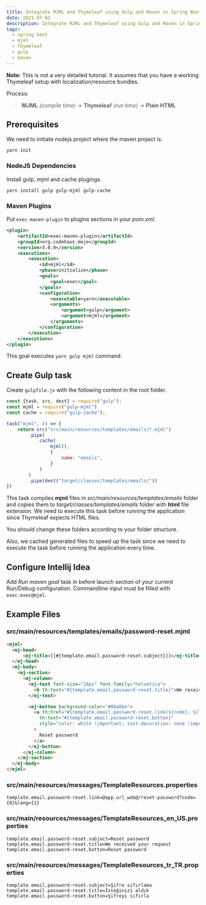 ```yaml
---
title: Integrate MJML and Thymeleaf using Gulp and Maven in Spring Boot
date: 2021-07-01
description: Integrate MJML and Thymeleaf using Gulp and Maven in Spring Boot
tagz:
  - spring boot
  - mjml
  - thymeleaf
  - gulp
  - maven
---
```


**Note:** This is not a very detailed tutorial. It assumes that you have a working Thymeleaf setup with localization/resource bundles.


Process:

<blockquote class="text-center"><b>MJML</b><i> (compile time)</i> -> <b>Thymeleaf</b><i> (run time)</i> -> <b>Plain HTML</b></blockquote>

## Prerequisites 

We need to initiate nodejs project where the maven project is.

    yarn init

### NodeJS Dependencies

Install gulp, mjml and cache plugings.

    yarn install gulp gulp-mjml gulp-cache

### Maven Plugins

 Put `exec-maven-plugin` to plugins sections in your *pom.xml*.

```xml
<plugin>
    <artifactId>exec-maven-plugin</artifactId>
    <groupId>org.codehaus.mojo</groupId>
    <version>3.0.0</version>
    <executions>
        <execution>
            <id>mjml</id>
            <phase>initialize</phase>
            <goals>
                <goal>exec</goal>
            </goals>
            <configuration>
                <executable>yarn</executable>
                <arguments>
                    <argument>gulp</argument>
                    <argument>mjml</argument>
                </arguments>
            </configuration>
        </execution>
    </executions>
</plugin>
```

This goal executes `yarn gulp mjml` command.

## Create Gulp task

Create `gulpfile.js` with the following content in the root folder.

```js
const {task, src, dest} = require("gulp");
const mjml = require("gulp-mjml")
const cache = require("gulp-cache");

task("mjml", () => {
    return src("src/main/resources/templates/emails/*.mjml")
        .pipe(
            cache(
                mjml(),
                {
                    name: "emails",
                }
            )
        )
        .pipe(dest("target/classes/templates/emails/"))
})
```

This task compiles **mjml** files in _src/main/resources/templates/emails_ folder and copies them to _target/classes/templates/emails_ folder with **html** file extension. We need to execute this task before running the application since Thymeleaf expects HTML files.

You should change these folders according to your folder structure.

Also, we cached generated files to speed up the task since we need to execute the task before running the application every time.

## Configure Intellij Idea

Add *Run maven goal* task in before launch section of your current Run/Debug configuration. Commandline input must be filled with `exec:exec@mjml`.


## Example Files

### src/main/resources/templates/emails/password-reset.mjml

```html
<mjml>
  <mj-head>
      <mj-title>[[#{template.email.password-reset.subject}]]</mj-title>
  </mj-head>
  <mj-body>
    <mj-section>
      <mj-column>
        <mj-text font-size="16px" font-family="helvetica">
          <b th:text="#{template.email.password-reset.title}">We received your request</b>
        </mj-text>

        <mj-button background-color="#00a8be">
          <a th:href="#{template.email.password-reset.link(${code}, ${lang})}"
            th:text="#{template.email.password-reset.button}"
            style="color: white !important; text-decoration: none !important;"
          >
            Reset password
          </a>
        </mj-button>
      </mj-column>
    </mj-section>
  </mj-body>
</mjml>
```

### src/main/resources/messages/TemplateResources.properties

```properties
template.email.password-reset.link=@app_url_web@/reset-password?code={0}&lang={1}
```

### src/main/resources/messages/TemplateResources_en_US.properties

```properties
template.email.password-reset.subject=Reset password
template.email.password-reset.title=We received your request
template.email.password-reset.button=Reset password
```

### src/main/resources/messages/TemplateResources_tr_TR.properties

```properties
template.email.password-reset.subject=Şifre sıfırlama
template.email.password-reset.title=İsteğinizi aldık
template.email.password-reset.button=Şifreyi sıfırla
```